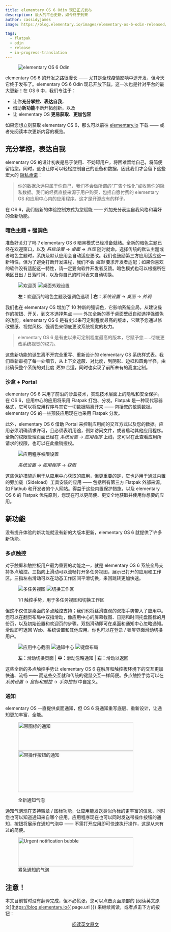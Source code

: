 ```yaml
---
title: elementary OS 6 Odin 现已正式发布
description: 最大的平台更新，如今终于到来
author: cassidyjames
image: https://blog.elementary.io/images/elementary-os-6-odin-released/odin.png

tags:
  - flatpak
  - odin
  - release
  - in-progress-translation
---
```


<figure class="card" markdown="1">

![elementary OS 6 Odin](https://blog.elementary.io/images/elementary-os-6-odin-released/odin.png)

</figure>

elementary OS 6 的开发之路很漫长 —— 尤其是全球疫情影响中途开发，但今天它终于发布了。elementary OS 6 Odin 现已开放下载。这一次也是针对平台的最大更新！在 OS 6 中，我们专注于：

- 让你**充分掌控、表达自我**，
- 借助**新功能**不断开拓创新，以及
- 让 elementary OS **更易获取**、**更加包容**

如果您想立刻获取 elementary OS 6，那么可以前往 [elementary.io](https://elementary.io/) 下载 —— 或者先阅读本次更新内容的概览。

## 充分掌控，表达自我

elementary OS 的设计初衷是易于使用、不妨碍用户，将困难留给自己，将简便留给您。同时，这也让你可以轻松控制自己的设备和数据，因此我们才会留下这些宏大的 [隐私承诺](https://elementary.io/privacy)：

<aside>
<blockquote>
<p>
你的数据永远只属于你自己，我们不会做所谓的“广告个性化”或收集你的隐私数据。我们的经费直接来源于用户购买，包括自愿付费的 elementary OS 和应用中心内的应用程序。这才是开源应有的样子。
</p>
</blockquote>
</aside>

在 OS 6，我们借新的体验控制方式为您赋能 —— 外加充分表达自我风格和喜好的全新功能。

### 暗色主题 + 强调色

准备好关灯了吗？elementary OS 6 暗黑模式已经准备就绪。全新的暗色主题已经在欢迎窗口，以及 *系统设置* → *桌面* → *外观* 随时就命。选择传统的默认主题或者暗色主题时，系统及默认应用会自动适应更改。我们也鼓励第三方应用适应这一新特性，但为了避免打断开发进程，我们不会 *强制* 要求开发者适配；如果你喜欢的软件没有适配这一特性，请一定要向软件开发者反馈。暗色模式也可以根据所在地区日出 / 日落时间，以及你自己的时间表来自动切换。

<figure class="half" markdown="1">

![欢迎页](https://blog.elementary.io/images/elementary-os-6-odin-released/onboarding.png)
![桌面外观设置](https://blog.elementary.io/images/elementary-os-6-odin-released/appearance.png)

<figcaption><strong>左：</strong>欢迎页的暗色主题及强调色选项 | <strong>右：</strong><i>系统设置</i> → <i>桌面</i> → <i>外观</i></figcaption>
</figure>

我们也在 elementary OS 增加了 10 种新的强调色，它影响系统全局，从建议操作的按钮、开关，到文本选择焦点 —— 外加全新的基于桌面壁纸自动选择强调色的功能。elementary OS 6 是有史以来可定制程度最高的版本，它赋予您通过修改壁纸、视觉风格、强调色来彻底更改系统视觉的权力。

<aside>
<blockquote>
<p>elementary OS 6 是有史以来可定制程度最高的版本，它赋予您......彻底更改系统视觉的权力。
</p>
</blockquote>
</aside>

这些新功能的诞生离不开完全重写、重新设计的 elementary OS 系统样式表。我们重新审视了每一处细节，从上下文遮蔽、对比度，到阴影、边框和圆角半径，由此确保整个系统的对比度 *更加* 合适，同时也实现了前所未有的高度定制。

### 沙盒 + Portal

elementary OS 6 采用了前沿的沙盒技术，实现技术层面上的隐私和安全保护。在 OS 6，应用中心的应用将采用 Flatpak 打包、分发。Flatpak 是一种现代容器格式，它可以将应用程序与其它一切数据隔离开来 —— 包括您的敏感数据。elementary OS 的一些预装应用现在也采用 Flatpak 分发。

此外，elementary OS 6 借助 Portal 来控制应用间的交互方式以及您的数据。应用必须明确请求许可，且必须表明用途，例如访问文件，或者启动其他应用程序。全新的权限管理页面已经在 *系统设置* → *应用程序* 上线，您可以在此查看应用所请求的权限，也可以在此撤销授权。

<figure markdown="1">

![应用程序权限设置](https://blog.elementary.io/images/elementary-os-6-odin-released/permissions.png)

<figcaption><i>系统设置</i> → <i>应用程序</i> → <i>权限</i></figcaption>
</figure>

这些保护措施适用于从应用中心获取的应用，但更重要的是，它也适用于通过内置的旁加载（Sideload）工具安装的应用 —— 包括所有第三方 Flatpak 外部来源，如 Flathub 和开发者的个人网站。得益于这些内置保护措施，以及 elementary OS 6 的 Flatpak 优先原则，您现在可以更简便、更安全地获取并使用你想要的应用。

## 新功能

没有提升体验的新功能就没有新的大版本更新，elementary OS 6 就提供了许多新功能。

### 多点触控

对于触屏和触控板用户最为重要的功能之一，就是 elementary OS 6 系统全局支持多点触控。三指向上滑动可以流畅打开多任务视图，展示已打开的应用和工作区。三指左右滑动可以在动态工作区间平滑切换，来回跳转更加快速。

<figure class="half card" markdown="1">

![多任务视图](https://blog.elementary.io/images/multitouch-gestures-in-elementary-os-6/multitasking.gif)
![切换工作区](https://blog.elementary.io/images/multitouch-gestures-in-elementary-os-6/workspaces.gif)

<figcaption>
  <p>1:1 触控手势，用于多任务视图和切换工作区</p>
</figcaption>
</figure>

但这不仅仅是桌面的多点触控支持；我们也将丝滑直观的双指手势带入了应用中。您可以在翻页布局中双指滑动，像应用中心的屏幕截图、日期和时间托盘图标的月份页，以及初始设置和欢迎页的步骤。双指滑动即可在桌面和通知中心忽略通知。滑动即可返回 Web、系统设置和其他应用。你也可以在登录 / 锁屏界面滑动切换用户。

<figure class="third" markdown="1">

![应用中心截图](https://blog.elementary.io/images/multitouch-gestures-in-elementary-os-6/appcenter.gif)
![通知中心](https://blog.elementary.io/images/multitouch-gestures-in-elementary-os-6/notification-center.gif)
![键盘布局](https://blog.elementary.io/images/multitouch-gestures-in-elementary-os-6/keyboard-layouts.gif)
<figcaption>
  <p><strong>左：</strong>滑动切换页面 | <strong>中：</strong>滑动忽略通知 | <strong>右：</strong>滑动以返回</p>
</figcaption>
</figure>

这些全新的多点触控手势让 elementary OS 6 在触屏和触控板环境下的交互更加快速、流畅 —— 而这些交互就和传统的键鼠交互一样简便。多点触控手势可以在 *系统设置* → *鼠标和触控* → *手势控制* 中自定义。 

### 通知

elementary OS 一直提供桌面通知，但 OS 6 将通知重写底层、重新设计，让通知更加丰富、全能。

<figure class="half">
  <p><img src="https://blog.elementary.io/images/elementary-os-6-odin-beta-2/notification-badge.png" alt="带图标的通知" width="362" height="90" tabindex="-1">
<img src="https://blog.elementary.io/images/elementary-os-6-odin-beta-2/notification-button.png" alt="带操作按钮的通知" width="362" height="129" tabindex="-1"></p>
  <figcaption>
    <p>全新通知气泡</p>
  </figcaption>
</figure>

通知气泡现在支持徽章 / 图标功能，让应用能发送类似角标的更丰富的信息，同时您也可以知道通知来自哪个应用。应用程序现在也可以同时发送带操作按钮的通知，按钮将展示在通知气泡中 —— 不需打开应用即可快速执行操作，这是从未有过的简便。

<figure>
  <picture>
    <source srcset="https://blog.elementary.io/images/elementary-os-6-odin-released/notification-dark.png" media="(prefers-color-scheme: dark)">
    <img alt="Urgent notification bubble" src="/images/elementary-os-6-odin-released/notification-light.png" width="362" height="90" tabindex="-1">
  </picture>
<figcaption>紧急通知的气泡</figcaption>
</figure>

## 注意！
本文目前暂时没有翻译完成，但不必慌张，您可以点击页面顶部的 [阅读英文原文](https://blog.elementary.io{{ page.url }}) 来继续阅读，或者点击下方的按钮：

<div style="text-align: center">
  <p><a rel="nofollow noopener noreferrer" target="_blank" href="https://blog.elementary.io{{ page.url }}" class="button">阅读英文原文</a></p>
</div>
